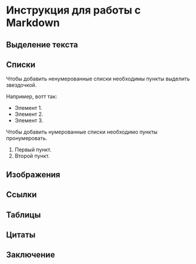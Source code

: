 # Инструкция для работы с Markdown
## Выделение текста
## Списки

Чтобы добавить ненумерованные списки необходимы пункты выделить звездочкой.

Например, вотт так:
* Элемент 1.
* Элемент 2.
* Элемент 3.

Чтобы добавить нумерованные списки необходимо пункты пронумеровать.

1. Первый пункт.
2. Второй пункт.
## Изображения
## Ссылки
## Таблицы
## Цитаты
## Заключение
